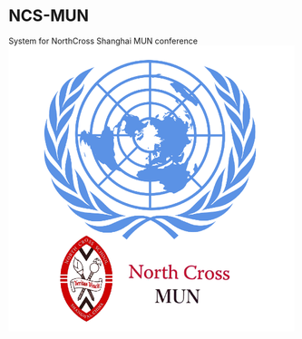 # NCS-MUN
System for NorthCross Shanghai MUN conference
![NorthCross MUN Conference](assets/pic/ncmunc.png)
